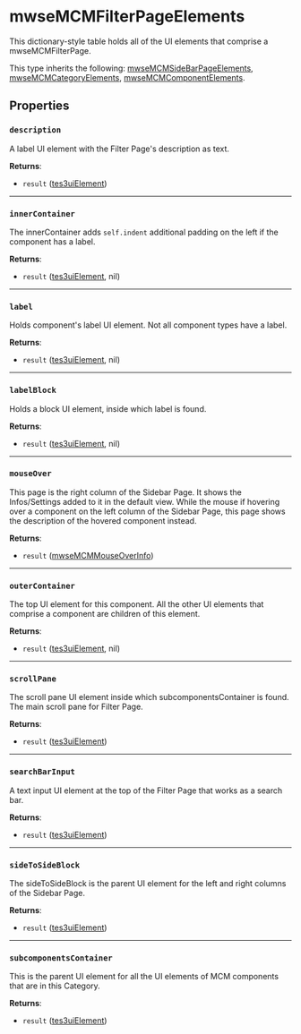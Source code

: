 # mwseMCMFilterPageElements
<div class="search_terms" style="display: none">mwsemcmfilterpageelements</div>

<!---
	This file is autogenerated. Do not edit this file manually. Your changes will be ignored.
	More information: https://github.com/MWSE/MWSE/tree/master/docs
-->

This dictionary-style table holds all of the UI elements that comprise a mwseMCMFilterPage.

This type inherits the following: [mwseMCMSideBarPageElements](../types/mwseMCMSideBarPageElements.md), [mwseMCMCategoryElements](../types/mwseMCMCategoryElements.md), [mwseMCMComponentElements](../types/mwseMCMComponentElements.md).
## Properties

### `description`
<div class="search_terms" style="display: none">description</div>

A label UI element with the Filter Page's description as text.

**Returns**:

* `result` ([tes3uiElement](../types/tes3uiElement.md))

***

### `innerContainer`
<div class="search_terms" style="display: none">innercontainer</div>

The innerContainer adds `self.indent` additional padding on the left if the component has a label.

**Returns**:

* `result` ([tes3uiElement](../types/tes3uiElement.md), nil)

***

### `label`
<div class="search_terms" style="display: none">label</div>

Holds component's label UI element. Not all component types have a label.

**Returns**:

* `result` ([tes3uiElement](../types/tes3uiElement.md), nil)

***

### `labelBlock`
<div class="search_terms" style="display: none">labelblock</div>

Holds a block UI element, inside which label is found.

**Returns**:

* `result` ([tes3uiElement](../types/tes3uiElement.md), nil)

***

### `mouseOver`
<div class="search_terms" style="display: none">mouseover</div>

This page is the right column of the Sidebar Page. It shows the Infos/Settings added to it in the default view. While the mouse if hovering over a component on the left column of the Sidebar Page, this page shows the description of the hovered component instead.

**Returns**:

* `result` ([mwseMCMMouseOverInfo](../types/mwseMCMMouseOverInfo.md))

***

### `outerContainer`
<div class="search_terms" style="display: none">outercontainer</div>

The top UI element for this component. All the other UI elements that comprise a component are children of this element.

**Returns**:

* `result` ([tes3uiElement](../types/tes3uiElement.md), nil)

***

### `scrollPane`
<div class="search_terms" style="display: none">scrollpane</div>

The scroll pane UI element inside which subcomponentsContainer is found. The main scroll pane for Filter Page.

**Returns**:

* `result` ([tes3uiElement](../types/tes3uiElement.md))

***

### `searchBarInput`
<div class="search_terms" style="display: none">searchbarinput</div>

A text input UI element at the top of the Filter Page that works as a search bar.

**Returns**:

* `result` ([tes3uiElement](../types/tes3uiElement.md))

***

### `sideToSideBlock`
<div class="search_terms" style="display: none">sidetosideblock</div>

The sideToSideBlock is the parent UI element for the left and right columns of the Sidebar Page.

**Returns**:

* `result` ([tes3uiElement](../types/tes3uiElement.md))

***

### `subcomponentsContainer`
<div class="search_terms" style="display: none">subcomponentscontainer</div>

This is the parent UI element for all the UI elements of MCM components that are in this Category.

**Returns**:

* `result` ([tes3uiElement](../types/tes3uiElement.md))

